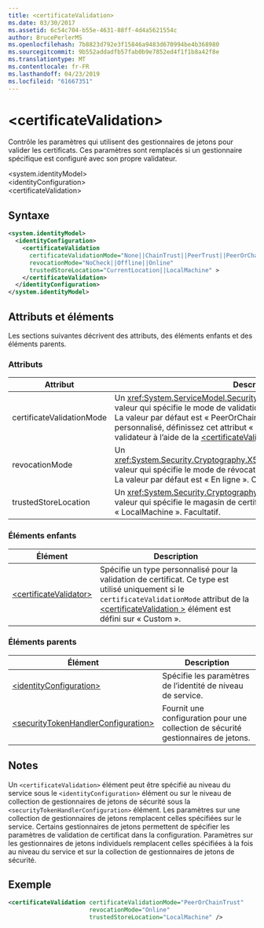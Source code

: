 ```yaml
---
title: <certificateValidation>
ms.date: 03/30/2017
ms.assetid: 6c54c704-b55e-4631-88ff-4d4a5621554c
author: BrucePerlerMS
ms.openlocfilehash: 7b8823d792e3f15846a9483d670994be4b368980
ms.sourcegitcommit: 9b552addadfb57fab0b9e7852ed4f1f1b8a42f8e
ms.translationtype: MT
ms.contentlocale: fr-FR
ms.lasthandoff: 04/23/2019
ms.locfileid: "61667351"
---
```

# <a name="certificatevalidation"></a>\<certificateValidation>
Contrôle les paramètres qui utilisent des gestionnaires de jetons pour valider les certificats. Ces paramètres sont remplacés si un gestionnaire spécifique est configuré avec son propre validateur.  
  
 \<system.identityModel>  
\<identityConfiguration>  
\<certificateValidation>  
  
## <a name="syntax"></a>Syntaxe  
  
```xml  
<system.identityModel>  
  <identityConfiguration>  
    <certificateValidation  
      certificateValidationMode="None||ChainTrust||PeerTrust||PeerOrChainTrust||Custom"  
      revocationMode="NoCheck||Offline||Online"  
      trustedStoreLocation="CurrentLocation||LocalMachine" >  
    </certificateValidation>  
  </identityConfiguration>  
</system.identityModel>  
```  
  
## <a name="attributes-and-elements"></a>Attributs et éléments  
 Les sections suivantes décrivent des attributs, des éléments enfants et des éléments parents.  
  
### <a name="attributes"></a>Attributs  
  
|Attribut|Description|  
|---------------|-----------------|  
|certificateValidationMode|Un <xref:System.ServiceModel.Security.X509CertificateValidationMode> valeur qui spécifie le mode de validation à utiliser pour le certificat X.509. La valeur par défaut est « PeerOrChainTrust ». Pour spécifier un validateur personnalisé, définissez cet attribut « Personnalisé » et spécifiez le validateur à l’aide de la [ \<certificateValidator >](../../../../../docs/framework/configure-apps/file-schema/windows-identity-foundation/certificatevalidator.md) élément. Optionnel.|  
|revocationMode|Un <xref:System.Security.Cryptography.X509Certificates.X509RevocationMode> valeur qui spécifie le mode de révocation à utiliser pour le certificat X.509. La valeur par défaut est « En ligne ». Optionnel.|  
|trustedStoreLocation|Un <xref:System.Security.Cryptography.X509Certificates.StoreLocation> valeur qui spécifie le magasin de certificats X.509. La valeur par défaut est « LocalMachine ». Facultatif.|  
  
### <a name="child-elements"></a>Éléments enfants  
  
|Élément|Description|  
|-------------|-----------------|  
|[\<certificateValidator>](../../../../../docs/framework/configure-apps/file-schema/windows-identity-foundation/certificatevalidator.md)|Spécifie un type personnalisé pour la validation de certificat. Ce type est utilisé uniquement si le `certificateValidationMode` attribut de la [ \<certificateValidation >](../../../../../docs/framework/configure-apps/file-schema/windows-identity-foundation/certificatevalidation.md) élément est défini sur « Custom ».|  
  
### <a name="parent-elements"></a>Éléments parents  
  
|Élément|Description|  
|-------------|-----------------|  
|[\<identityConfiguration>](../../../../../docs/framework/configure-apps/file-schema/windows-identity-foundation/identityconfiguration.md)|Spécifie les paramètres de l’identité de niveau de service.|  
|[\<securityTokenHandlerConfiguration>](../../../../../docs/framework/configure-apps/file-schema/windows-identity-foundation/securitytokenhandlerconfiguration.md)|Fournit une configuration pour une collection de sécurité gestionnaires de jetons.|  
  
## <a name="remarks"></a>Notes  
 Un `<certificateValidation>` élément peut être spécifié au niveau du service sous le `<identityConfiguration>` élément ou sur le niveau de collection de gestionnaires de jetons de sécurité sous la `<securityTokenHandlerConfiguration>` élément. Les paramètres sur une collection de gestionnaires de jetons remplacent celles spécifiées sur le service. Certains gestionnaires de jetons permettent de spécifier les paramètres de validation de certificat dans la configuration. Paramètres sur les gestionnaires de jetons individuels remplacent celles spécifiées à la fois au niveau du service et sur la collection de gestionnaires de jetons de sécurité.  
  
## <a name="example"></a>Exemple  
  
```xml  
<certificateValidation certificateValidationMode="PeerOrChainTrust"  
                       revocationMode="Online"  
                       trustedStoreLocation="LocalMachine" />  
```
